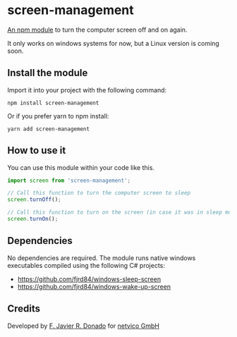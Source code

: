 # screen-management

[An npm module](https://www.npmjs.com/package/screen-management) to turn the computer screen off and on again.

It only works on windows systems for now, but a Linux version is coming soon.

## Install the module

Import it into your project with the following command:

`npm install screen-management`

Or if you prefer yarn to npm install:

`yarn add screen-management` 

## How to use it

You can use this module within your code like this.

```js
import screen from 'screen-management';

// Call this function to turn the computer screen to sleep
screen.turnOff(); 

// Call this function to turn on the screen (in case it was in sleep mode)
screen.turnOn(); 
```

## Dependencies

No dependencies are required. The module runs native windows executables compiled using the following C# projects:

- https://github.com/fjrd84/windows-sleep-screen
- https://github.com/fjrd84/windows-wake-up-screen

## Credits

Developed by [F. Javier R. Donado](https://www.jdonado.com) for [netvico GmbH](http://www.netvico.com)